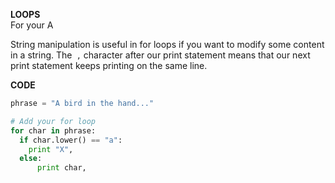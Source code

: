 **LOOPS**<br>
For your A<br>

String manipulation is useful in for loops if you want to modify some content in a string.
The``` ,``` character after our print statement means that our next print statement keeps printing on the same line.

**CODE**
```python
phrase = "A bird in the hand..."

# Add your for loop
for char in phrase:
  if char.lower() == "a":
    print "X",
  else:
      print char,
```
